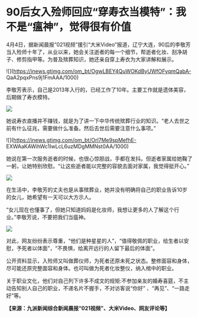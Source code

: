 # 90后女入殓师回应“穿寿衣当模特”：我不是“瘟神”，觉得很有价值

4月4日，据新闻晨报“021视频”援引“大米Video”报道，辽宁大连，90后的李敬芳当入殓师十年了，从业以来，她会关注逝者的每一个细节，帮逝者化妆、刮净胡子、修剪指甲等。为普及殡葬知识，她还亲自穿上寿衣为大家讲解和展示。

![](https://inews.gtimg.com/om_bt/OgwLBEY4QuWOKdByUWfOFyqmQabA-
QaA2pqxPns9j1FmAAA/1000)

李敬芳表示，自己是2013年入行的，已经工作了10年。主要工作就是遗体美容，后期做了寿衣模特。

![](https://inews.gtimg.com/om_bt/OnjNfJECpyA0th0lHW4zaXHn8rwGOHzDpwBdQgieTrbNMAA/1000)

她说寿衣直播并不赚钱，就是为了讲一下中华传统殡葬行业的知识。“老人去世之前有什么征兆，需要做什么准备。然后去世后需要注意什么事项。”

![](https://inews.gtimg.com/om_bt/Orl7Me9spMefhE-
EXWAaKAWihWc1IwLcL6uzMDgMMNst0AA/1000)

她说在第一次服务逝者的时候，也很心惊胆战，手都在发抖。但逝者家属给她鞠了一躬，让她特别欣慰。“让这些逝者能以完整的容貌去面对家属，我觉得挺开心。”

![](https://inews.gtimg.com/om_bt/OCp9MzTHPWqFYzUjJ1UfWFDEFwUMx3QWpRKoF1zr5eQQ8AA/1000)

在生活中，李敬芳的丈夫也是从事殡葬业，她并没有明确将自己的职业告诉10岁的女儿，她希望有一天可以大方示人。

“女儿现在也懂事了，但她只知道妈妈是化妆师，我想让更多的人了解这个行业。”李敬芳说，不要把我们当瘟神。

![](https://inews.gtimg.com/om_bt/OFWuCAAD3lXS2L58fLQy5nO5kNMgk9zJ6hW5CdnfuyQ9sAA/1000)

对此，网友纷纷表示尊重，“他们是种星星的人”，“值得敬佩的职业，给生者以安慰，予死者以体面”，“不畏惧，给离开远行的人留下最后的体面”。

公开资料显示，入殓师又叫做葬仪师，为死者还原未死之状态。整修面容和身体，尽可能还原完整面容和身体。也可叫做为死者化妆整仪，纳入棺中的职业。

关于职业文化，他们对自己列下许多不成文的规矩:不参加亲友的婚寿喜筵，不主动告知别人自己的职业，不递名片不握手，不对访客说“你好”
、“再见”、“一路走好”等。

**【来源：九派新闻综合新闻晨报“021视频”、大米Video、网友评论等】**

